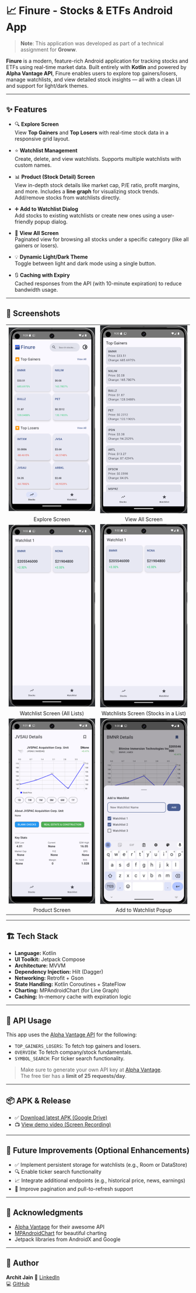 # 📈 Finure - Stocks & ETFs Android App

> **Note**: This application was developed as part of a technical assignment for **Groww**.

**Finure** is a modern, feature-rich Android application for tracking stocks and ETFs using real-time market data. Built entirely with **Kotlin** and powered by **Alpha Vantage API**, Finure enables users to explore top gainers/losers, manage watchlists, and view detailed stock insights — all with a clean UI and support for light/dark themes.

---

## ✨ Features

- 🔍 **Explore Screen**  
  View **Top Gainers** and **Top Losers** with real-time stock data in a responsive grid layout.

- ⭐ **Watchlist Management**  
  Create, delete, and view watchlists. Supports multiple watchlists with custom names.

- 📊 **Product (Stock Detail) Screen**  
  View in-depth stock details like market cap, P/E ratio, profit margins, and more. Includes a **line graph** for visualizing stock trends. Add/remove stocks from watchlists directly.

- ➕ **Add to Watchlist Dialog**  
  Add stocks to existing watchlists or create new ones using a user-friendly popup dialog.

- 📄 **View All Screen**  
  Paginated view for browsing all stocks under a specific category (like all gainers or losers).

- 💡 **Dynamic Light/Dark Theme**  
  Toggle between light and dark mode using a single button.

- 🔃 **Caching with Expiry**  
  Cached responses from the API (with 10-minute expiration) to reduce bandwidth usage.

---

## 📸 Screenshots

<table>
  <tr>
    <td><img src="screenshots/explore.png" alt="Explore Screen" width="300"/></td>
    <td><img src="screenshots/view_all.png" alt="View All Screen" width="300"/></td>
  </tr>
  <tr>
    <td align="center">Explore Screen</td>
    <td align="center">View All Screen</td>
  </tr>
  <tr>
    <td><img src="screenshots/watchlist.png" alt="Watchlist Screen" width="300"/></td>
    <td><img src="screenshots/watchlists.png" alt="Stocks in Watchlist" width="300"/></td>
  </tr>
  <tr>
    <td align="center">Watchlist Screen (All Lists)</td>
    <td align="center">Watchlists Screen (Stocks in a List)</td>
  </tr>
  <tr>
    <td><img src="screenshots/product.png" alt="Product Screen" width="300"/></td>
    <td><img src="screenshots/add_to_watchlist_popup.png" alt="Add to Watchlist Popup" width="300"/></td>
  </tr>
  <tr>
    <td align="center">Product Screen</td>
    <td align="center">Add to Watchlist Popup</td>
  </tr>
</table>

---

## 🏗️ Tech Stack

- **Language:** Kotlin
- **UI Toolkit:** Jetpack Compose
- **Architecture:** MVVM
- **Dependency Injection:** Hilt (Dagger)
- **Networking:** Retrofit + Gson
- **State Handling:** Kotlin Coroutines + StateFlow
- **Charting:** MPAndroidChart (for Line Graph)
- **Caching:** In-memory cache with expiration logic

---

## 🔗 API Usage

This app uses the [Alpha Vantage API](https://www.alphavantage.co/documentation/) for the following:

- `TOP_GAINERS_LOSERS`: To fetch top gainers and losers.
- `OVERVIEW`: To fetch company/stock fundamentals.
- `SYMBOL_SEARCH`: For ticker search functionality.

> Make sure to generate your own API key at [Alpha Vantage](https://www.alphavantage.co/support/#api-key).  
> The free tier has a **limit of 25 requests/day**.

---

## 📦 APK & Release

- ✅ [Download latest APK (Google Drive)](https://drive.google.com/file/d/1sImhdyLjPuGNm-YgqSbeFHF7VxpFOMIY/view?usp=sharing)
- 📺 [View demo video (Screen Recording)](https://drive.google.com/file/d/1_3ONs7Ll7oAk4RuBPyyfUbbvI5gozGcQ/view?usp=sharing)

---

## 🧠 Future Improvements (Optional Enhancements)

- ✅ Implement persistent storage for watchlists (e.g., Room or DataStore)
- 🔍 Enable ticker search functionality
- 📈 Integrate additional endpoints (e.g., historical price, news, earnings)
- 🔄 Improve pagination and pull-to-refresh support

---

## 🙌 Acknowledgments

- [Alpha Vantage](https://www.alphavantage.co) for their awesome API
- [MPAndroidChart](https://github.com/PhilJay/MPAndroidChart) for beautiful charting
- Jetpack libraries from AndroidX and Google

---

## 👤 Author

**Archit Jain**
💼 [LinkedIn](https://www.linkedin.com/in/archit-jain-3929a024a/)  
💻 [GitHub](https://github.com/architj71)

